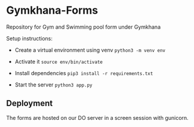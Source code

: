 # Gymkhana-Forms
Repository for Gym and Swimming pool form under Gymkhana

Setup instructions:
- Create a virtual environment using venv
`python3 -m venv env`

- Activate it
`source env/bin/activate`

- Install dependencies
`pip3 install -r requirements.txt`

- Start the server
`python3 app.py`


## Deployment

The forms are hosted on our DO server in a screen session with gunicorn.

